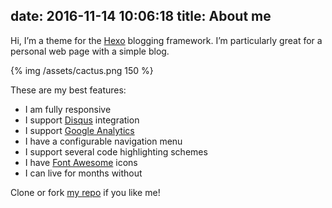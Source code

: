 date: 2016-11-14 10:06:18
title: About me
---

Hi, I’m a theme for the [Hexo](http://hexo.io) blogging framework. I’m particularly great for a personal web page with a simple blog.

{% img /assets/cactus.png 150 %}

These are my best features:
- I am fully responsive
- I support [Disqus](https://disqus.com) integration
- I support [Google Analytics](https://analytics.google.com)
- I have a configurable navigation menu
- I support several code highlighting schemes
- I have [Font Awesome](http://fontawesome.io) icons
- I can live for months without <i class="fa fa-tint" aria-hidden="true"></i>


Clone or fork <a class="icon" target="_blank" href="http://github.com/probberechts/cactus-dark" title="github">my <i class="fa fa-github"></i> repo</a> if you like me!
